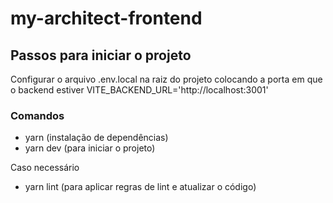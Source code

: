 # my-architect-frontend

## Passos para iniciar o projeto

Configurar o arquivo .env.local na raiz do projeto colocando a porta em que o backend estiver
VITE_BACKEND_URL='http://localhost:3001'

### Comandos

- yarn (instalação de dependências)
- yarn dev (para iniciar o projeto)

Caso necessário

- yarn lint (para aplicar regras de lint e atualizar o código)
